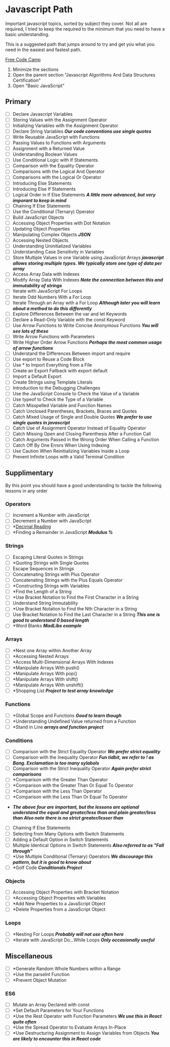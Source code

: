 # Javascript Path 

Important javascript topics, sorted by subject they cover. Not all are required, I tried to keep the required to the minimum that you need to have a basic understanding.

This is a suggested path that jumps around to try and get you what you need in the easiest and fastest path.

[Free Code Camp](https://learn.freecodecamp.org/) 

1. Minimize the sections
2. Open the parent section "Javascript Algorithms And Data Structures Certification"
3. Open "Basic JavaScript"

## Primary

- [ ] Declare Javascript Variables
- [ ] Storing Values with the Assignment Operator
- [ ] Initializing Variables with the Assignment Operator
- [ ] Declare String Variables **_Our code conventions use single quotes_**
- [ ] Write Reusable JavaScript with Functions
- [ ] Passing Values to Functions with Arguments
- [ ] Assignment with a Returned Value
- [ ] Understanding Boolean Values
- [ ] Use Conditional Logic with If Statements
- [ ] Comparison with the Equality Operator
- [ ] Comparisons with the Logical And Operator
- [ ] Comparisons with the Logical Or Operator
- [ ] Introducing Else Statements
- [ ] Introducing Else If Statements
- [ ] Logical Order in If Else Statements **_A little more advanced, but very imporant to keep in mind_**
- [ ] Chaining If Else Statements
- [ ] Use the Conditional (Ternary) Operator
- [ ] Build JavaScript Objects
- [ ] Accessing Object Properties with Dot Notation
- [ ] Updating Object Properties
- [ ] Manipulating Complex Objects **_JSON_**
- [ ] Accessing Nested Objects
- [ ] Understanding Uninitialized Variables
- [ ] Understanding Case Sensitivity in Variables
- [ ] Store Multiple Values in one Variable using JavaScript Arrays **_javascript allows storing multiple types. We typically store one type of data per array_**
- [ ] Access Array Data with Indexes
- [ ] Modify Array Data With Indexes **_Note the connection between this and immutability of strings_**
- [ ] Iterate with JavaScript For Loops
- [ ] Iterate Odd Numbers With a For Loop
- [ ] Iterate Through an Array with a For Loop **_Although later you will learn about a method to do this differently_**
- [ ] Explore Differences Between the var and let Keywords
- [ ] Declare a Read-Only Variable with the const Keyword
- [ ] Use Arrow Functions to Write Concise Anonymous Functions **_You will see lots of these_**
- [ ] Write Arrow Functions with Parameters
- [ ] Write Higher Order Arrow Functions **_Perhaps the most common usage of arrow functions_**
- [ ] Understand the Differences Between import and require
- [ ] Use export to Reuse a Code Block
- [ ] Use * to Import Everything from a File
- [ ] Create an Export Fallback with export default
- [ ] Import a Default Export
- [ ] Create Strings using Template Literals
- [ ] Introduction to the Debugging Challenges
- [ ] Use the JavaScript Console to Check the Value of a Variable
- [ ] Use typeof to Check the Type of a Variable
- [ ] Catch Misspelled Variable and Function Names
- [ ] Catch Unclosed Parentheses, Brackets, Braces and Quotes
- [ ] Catch Mixed Usage of Single and Double Quotes **_We prefer to use single quotes in javascript_**
- [ ] Catch Use of Assignment Operator Instead of Equality Operator
- [ ] Catch Missing Open and Closing Parenthesis After a Function Call
- [ ] Catch Arguments Passed in the Wrong Order When Calling a Function
- [ ] Catch Off By One Errors When Using Indexing
- [ ] Use Caution When Reinitializing Variables Inside a Loop
- [ ] Prevent Infinite Loops with a Valid Terminal Condition

## Supplimentary
By this point you should have a good understanding to tackle the following lessons in any order
### Operators
- [ ] Increment a Number with JavaScript
- [ ] Decrement a Number with JavaScript
- [ ] *[Decimal Reading](https://en.wikipedia.org/wiki/Floating-point_arithmetic#Accuracy_problems)
- [ ] *Finding a Remainder in JavaScript **_Modulus %_**

### Strings
- [ ] Escaping Literal Quotes in Strings
- [ ] *Quoting Strings with Single Quotes
- [ ] Escape Sequences in Strings
- [ ] Concatenating Strings with Plus Operator
- [ ] Concatenating Strings with the Plus Equals Operator
- [ ] *Constructing Strings with Variables
- [ ] *Find the Length of a String
- [ ] *Use Bracket Notation to Find the First Character in a String
- [ ] Understand String Immutability
- [ ] *Use Bracket Notation to Find the Nth Character in a String
- [ ] Use Bracket Notation to Find the Last Character in a String **_This one is good to understand 0 based length_**
- [ ] *Word Blanks **_MadLibs example_**

### Arrays
- [ ] *Nest one Array within Another Array
- [ ] *Accessing Nested Arrays
- [ ] *Access Multi-Dimensional Arrays With Indexes
- [ ] *Manipulate Arrays With push()
- [ ] *Manipulate Arrays With pop()
- [ ] *Manipulate Arrays With shift()
- [ ] *Manipulate Arrays With unshift()
- [ ] *Shopping List **_Project to test array knowledge_**

### Functions
- [ ] *Global Scope and Functions **_Good to learn though_**
- [ ] *Understanding Undefined Value returned from a Function
- [ ] *Stand in Line **_arrays and function project_**

### Conditions
- [ ] Comparison with the Strict Equality Operator **_We prefer strict equality_**
- [ ] Comparison with the Inequality Operator **_Fun tidbit, we refer to ! as Bang. Exclamation is too many sylabols_**
- [ ] Comparison with the Strict Inequality Operator **_Again prefer strict comparisons_**
- [ ] *Comparison with the Greater Than Operator
- [ ] *Comparison with the Greater Than Or Equal To Operator
- [ ] *Comparison with the Less Than Operator
- [ ] *Comparison with the Less Than Or Equal To Operator
- **_The above four are important, but the lessons are optional understand the equal and greater/less than and plain greater/less than Also note there is no strict greater/lesser than_**
- [ ] Chaining If Else Statements
- [ ] Selecting from Many Options with Switch Statements
- [ ] Adding a Default Option in Switch Statements
- [ ] Multiple Identical Options in Switch Statements **_Also referred to as "Fall through"_**
- [ ] *Use Multiple Conditional (Ternary) Operators **_We discourage this pattern, but it is good to know about_**
- [ ] *Golf Code **_Conditionals Project_**

### Objects
- [ ] Accessing Object Properties with Bracket Notation
- [ ] *Accessing Object Properties with Variables
- [ ] *Add New Properties to a JavaScript Object
- [ ] *Delete Properties from a JavaScript Object

### Loops
- [ ] *Nesting For Loops **_Probably will not use often here_**
- [ ] *Iterate with JavaScript Do...While Loops **_Only occasionally useful_**

## Miscellaneous
- [ ] *Generate Random Whole Numbers within a Range
- [ ] *Use the parseInt Function
- [ ] *Prevent Object Mutation

### ES6

- [ ] Mutate an Array Declared with const
- [ ] *Set Default Parameters for Your Functions
- [ ] *Use the Rest Operator with Function Parameters **_We use this in React quite often_**
- [ ] *Use the Spread Operator to Evaluate Arrays In-Place
- [ ] *Use Destructuring Assignment to Assign Variables from Objects **_You are likely to encounter this in React code_**
